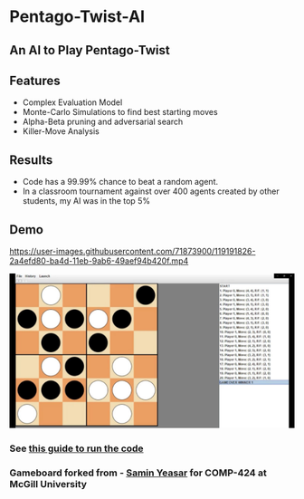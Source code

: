 


# Pentago-Twist-AI

## An AI to Play Pentago-Twist

## Features

- Complex Evaluation Model
- Monte-Carlo Simulations to find best starting moves
- Alpha-Beta pruning and adversarial search
- Killer-Move Analysis

## Results
- Code has a 99.99% chance to beat a random agent. 
- In a classroom tournament against over 400 agents created by other students, my AI was in the top 5% 


## Demo
https://user-images.githubusercontent.com/71873900/119191826-2a4efd80-ba4d-11eb-9ab6-49aef94b420f.mp4

![alt text](https://github.com/jonayed-i/Pentago-Twist-AI/blob/main/pentago_twist-main/pentagoCapture.JPG "Logo Title Text 1")

### See [this guide to run the code](https://github.com/jonayed-i/Pentago-Twist-AI/blob/main/pentago_twist-main/pentago_twist-main/COMP_424__code_description.pdf) 

### Gameboard forked from - [Samin Yeasar](https://github.com/SaminYeasar) for COMP-424 at McGill University
